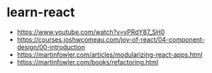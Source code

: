 # learn-react

- https://www.youtube.com/watch?v=vPRdY87_SH0
- https://courses.joshwcomeau.com/joy-of-react/04-component-design/00-introduction
- https://martinfowler.com/articles/modularizing-react-apps.html
- https://martinfowler.com/books/refactoring.html

